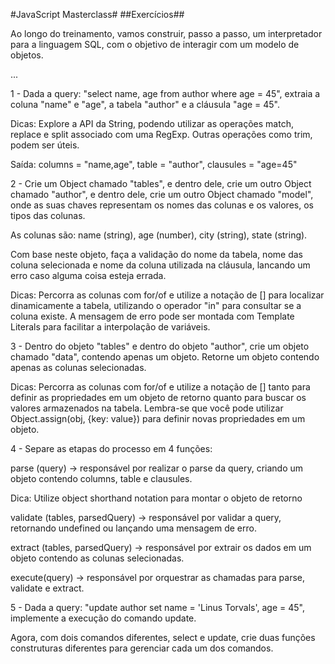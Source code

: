 #JavaScript Masterclass#
##Exercícios##

Ao longo do treinamento, vamos construir, passo a passo, um interpretador para a linguagem SQL, com o objetivo de interagir com um modelo de objetos.

...

1 - Dada a query: "select name, age from author where age = 45", extraia a coluna "name" e "age", a tabela "author" e a cláusula "age = 45".

Dicas: Explore a API da String, podendo utilizar as operações match, replace e split associado com uma RegExp. Outras operações como trim, podem ser úteis.

Saída: columns = "name,age", table = "author", clausules = "age=45"

2 - Crie um Object chamado "tables", e dentro dele, crie um outro Object chamado "author", e dentro dele, crie um outro Object chamado "model", onde as suas chaves representam os nomes das colunas e os valores, os tipos das colunas.

As colunas são: name (string), age (number), city (string), state (string).

Com base neste objeto, faça a validação do nome da tabela, nome das coluna selecionada e nome da coluna utilizada na cláusula, lancando um erro caso alguma coisa esteja errada.

Dicas: Percorra as colunas com for/of e utilize a notação de [] para localizar dinamicamente a tabela, utilizando o operador "in" para consultar se a coluna existe. A mensagem de erro pode ser montada com Template Literals para facilitar a interpolação de variáveis.

3 - Dentro do objeto "tables" e dentro do objeto "author", crie um objeto chamado "data", contendo apenas um objeto. Retorne um objeto contendo apenas as colunas selecionadas.

Dicas: Percorra as colunas com for/of e utilize a notação de [] tanto para definir as propriedades em um objeto de retorno quanto para buscar os valores armazenados na tabela. Lembra-se que você pode utilizar Object.assign(obj, {key: value}) para definir novas propriedades em um objeto.

4 - Separe as etapas do processo em 4 funções: 

parse (query) -> responsável por realizar o parse da query, criando um objeto contendo columns, table e clausules.

Dica: Utilize object shorthand notation para montar o objeto de retorno

validate (tables, parsedQuery) -> responsável por validar a query, retornando undefined ou lançando uma mensagem de erro.

extract (tables, parsedQuery) -> responsável por extrair os dados em um objeto contendo as colunas selecionadas.

execute(query) -> responsável por orquestrar as chamadas para parse, validate e extract.

5 - Dada a query: "update author set name = 'Linus Torvals', age = 45", implemente a execução do comando update.

Agora, com dois comandos diferentes, select e update, crie duas funções construturas diferentes para gerenciar cada um dos comandos.